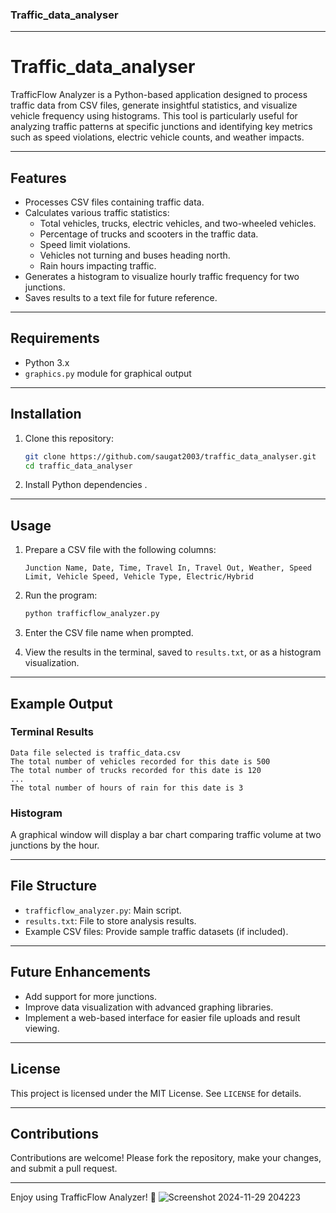 ### Traffic_data_analyser 
 
---

# Traffic_data_analyser

TrafficFlow Analyzer is a Python-based application designed to process traffic data from CSV files, generate insightful statistics, and visualize vehicle frequency using histograms. This tool is particularly useful for analyzing traffic patterns at specific junctions and identifying key metrics such as speed violations, electric vehicle counts, and weather impacts.

---

## Features

- Processes CSV files containing traffic data.
- Calculates various traffic statistics:
  - Total vehicles, trucks, electric vehicles, and two-wheeled vehicles.
  - Percentage of trucks and scooters in the traffic data.
  - Speed limit violations.
  - Vehicles not turning and buses heading north.
  - Rain hours impacting traffic.
- Generates a histogram to visualize hourly traffic frequency for two junctions.
- Saves results to a text file for future reference.

---

## Requirements

- Python 3.x
- `graphics.py` module for graphical output

---

## Installation

1. Clone this repository:
   ```bash
   git clone https://github.com/saugat2003/traffic_data_analyser.git
   cd traffic_data_analyser
   ```
2. Install Python dependencies .

---

## Usage

1. Prepare a CSV file with the following columns:
   ```
   Junction Name, Date, Time, Travel In, Travel Out, Weather, Speed Limit, Vehicle Speed, Vehicle Type, Electric/Hybrid
   ```
2. Run the program:
   ```bash
   python trafficflow_analyzer.py
   ```
3. Enter the CSV file name when prompted.

4. View the results in the terminal, saved to `results.txt`, or as a histogram visualization.

---

## Example Output

### Terminal Results
```
Data file selected is traffic_data.csv
The total number of vehicles recorded for this date is 500
The total number of trucks recorded for this date is 120
...
The total number of hours of rain for this date is 3
```

### Histogram
A graphical window will display a bar chart comparing traffic volume at two junctions by the hour.

---

## File Structure

- `trafficflow_analyzer.py`: Main script.
- `results.txt`: File to store analysis results.
- Example CSV files: Provide sample traffic datasets (if included).

---

## Future Enhancements

- Add support for more junctions.
- Improve data visualization with advanced graphing libraries.
- Implement a web-based interface for easier file uploads and result viewing.

---

## License

This project is licensed under the MIT License. See `LICENSE` for details.

---

## Contributions

Contributions are welcome! Please fork the repository, make your changes, and submit a pull request.

--- 

Enjoy using TrafficFlow Analyzer! 🚦
![Screenshot 2024-11-29 204223](https://github.com/user-attachments/assets/a2cdb81c-96b6-4605-aeaf-d3f8bb4962f3)

